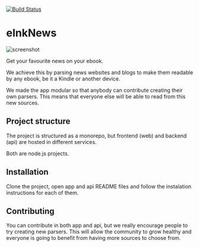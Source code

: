 [![Build Status](https://travis-ci.org/MrPolymath/eInkNews.svg?branch=master)](https://travis-ci.org/MrPolymath/eInkNews)

# eInkNews

![screenshot](http://i.imgur.com/aG9MBZd.png)

Get your favourite news on your ebook.

We achieve this by parsing news websites and blogs to make them readable by any ebook, be it a Kindle or another device.

We made the app modular so that anybody can contribute creating their own parsers. 
This means that everyone else will be able to read from this new sources.

## Project structure

The project is structured as a monorepo, but frontend (web) and backend (api) are hosted in different services.

Both are node.js projects.

## Installation

Clone the project, open app and api README files and follow the instalation instructions for each of them.

## Contributing

You can contribute in both app and api, but we really encourage people to try creating new parsers. 
This will allow the community to grow healthy and everyone is going to benefit from having more sources to choose from.




